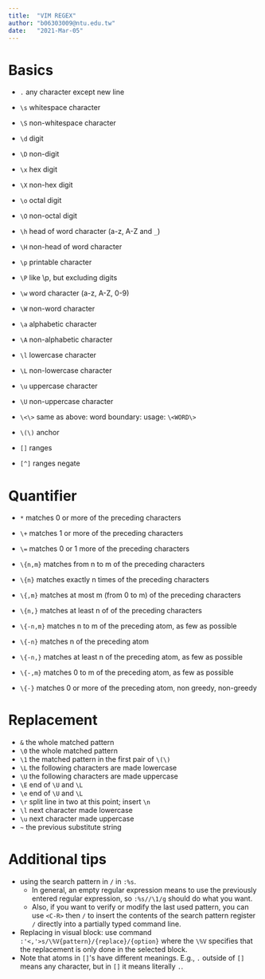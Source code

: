```yaml
---
title:  "VIM REGEX"
author: "b06303009@ntu.edu.tw"
date:   "2021-Mar-05"
---
```


# Basics

- `.`  any character except new line
- `\s` whitespace character
- `\S` non-whitespace character
- `\d` digit
- `\D` non-digit
- `\x` hex digit
- `\X` non-hex digit
- `\o` octal digit
- `\O` non-octal digit
- `\h` head of word character (a-z, A-Z and `_`)
- `\H` non-head of word character
- `\p` printable character
- `\P` like \p, but excluding digits
- `\w` word character (a-z, A-Z, 0-9)
- `\W` non-word character
- `\a` alphabetic character
- `\A` non-alphabetic character
- `\l` lowercase character
- `\L` non-lowercase character
- `\u` uppercase character
- `\U` non-uppercase character

- `\<\>` same as above: word boundary: usage: `\<WORD\>`

- `\(\)` anchor
- `[]`   ranges
- `[^]`  ranges negate

# Quantifier

- `*`      matches 0 or more of the preceding characters
- `\+`     matches 1 or more of the preceding characters
- `\=`     matches 0 or 1 more of the preceding characters
- `\{n,m}` matches from n to m of the preceding characters
- `\{n}`   matches exactly n times of the preceding characters
- `\{,m}`  matches at most m (from 0 to m) of the preceding characters
- `\{n,}`  matches at least n of of the preceding characters

- `\{-n,m}` matches n to m of the preceding atom, as few as possible
- `\{-n}`   matches n of the preceding atom
- `\{-n,}`  matches at least n of the preceding atom, as few as possible
- `\{-,m}`  matches 0 to m of the preceding atom, as few as possible
- `\{-}`    matches 0 or more of the preceding atom, non greedy, non-greedy

# Replacement

- `&`  the whole matched pattern
- `\0` the whole matched pattern
- `\1` the matched pattern in the first pair of `\(\)`
- `\L` the following characters are made lowercase
- `\U` the following characters are made uppercase
- `\E` end of `\U` and `\L`
- `\e` end of `\U` and `\L`
- `\r` split line in two at this point; insert `\n`
- `\l` next character made lowercase
- `\u` next character made uppercase
- `~`  the previous substitute string

# Additional tips

- using the search pattern in `/` in `:%s`.
	- In general, an empty regular expression means to use the previously 
	  entered regular expression, so `:%s//\1/g` should do what you want.
	- Also, if you want to verify or modify the last used pattern, 
	  you can use `<C-R>` then `/` to insert the contents of the search 
	  pattern register `/` directly into a partially typed command line.
- Replacing in visual block: 
  use command `:'<,'>s/\%V{pattern}/{replace}/{option}` where the `\%V` 
  specifies that the replacement is only done in the selected block.
- Note that atoms in `[]`'s have different meanings. E.g., `.` outside of `[]`
  means any character, but in `[]` it means literally `.`.
